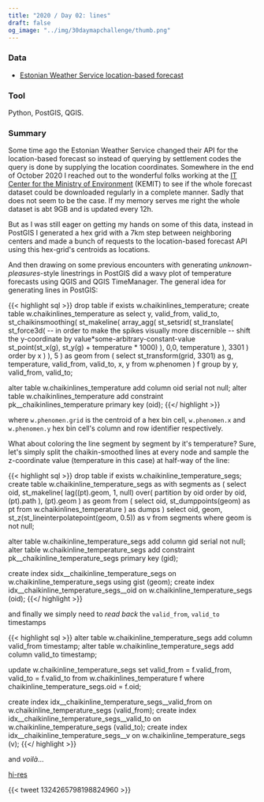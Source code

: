 ```yaml
---
title: "2020 / Day 02: lines"
draft: false
og_image: "../img/30daymapchallenge/thumb.png"
---
```

### Data
- [Estonian Weather Service location-based forecast](http://www.ilmateenistus.ee/asukoha-prognoos/?coordinates=58.3800520744161;26.7221159100379)

### Tool
Python, PostGIS, QGIS.

### Summary
Some time ago the Estonian Weather Service changed their API for the
location-based forecast so instead of querying by settlement codes the query
is done by supplying the location coordinates. Somewhere in the end of October
2020 I reached out to the wonderful folks working at the [IT Center for the
Ministry of Environment](https://www.kemit.ee/en) (KEMIT) to see if the
whole forecast dataset could be downloaded regularly in a complete manner.
Sadly that does not seem to be the case. If my memory serves me right the whole
dataset is abt 9GB and is updated every 12h.

But as I was still eager on getting my hands on some of this data, instead in
PostGIS I generated a hex grid with a 7km step between neighboring centers
and made a bunch of requests to the location-based forecast API using this
hex-grid's centroids as locations.

And then drawing on some previous encounters with generating _unknown-pleasures_-style
linestrings in PostGIS did a wavy plot of temperature forecasts using QGIS and
QGIS TimeManager. The general idea for generating lines in PostGIS:

{{< highlight sql >}}
drop table if exists w.chaikinlines_temperature;
create table w.chaikinlines_temperature as
select
    y, valid_from, valid_to,
    st_chaikinsmoothing(
      st_makeline(
        array_agg(
          st_setsrid(
            st_translate(
              st_force3d(
                -- in order to make the spikes visually more discernible
                -- shift the y-coordinate by value*some-arbitrary-constant-value  
                st_point(st_x(g), st_y(g) + temperature * 1000)
              ), 0,0, temperature
            ), 3301
          ) order by x
        )
      ), 5
  ) as geom
from (
  select
      st_transform(grid, 3301) as g, temperature, valid_from, valid_to, x, y
  from w.phenomen
) f
group by y, valid_from, valid_to;

alter table w.chaikinlines_temperature
  add column oid
    serial not null;
alter table w.chaikinlines_temperature
  add constraint pk__chaikinlines_temperature
    primary key (oid);
{{</ highlight >}}

where `w.phenomen.grid` is the centroid of a hex bin cell, `w.phenomen.x` and
`w.phenomen.y` hex bin cell's column and row identifier respectively.

What about coloring the line segment by segment by it's temperature? Sure,
let's simply split the chaikin-smoothed lines at every node and sample the
z-coordinate value (temperature in this case) at half-way of the line:

{{< highlight sql >}}
drop table if exists w.chaikinline_temperature_segs;
create table w.chaikinline_temperature_segs as
with segments as (
  select
    oid, st_makeline(
      lag((pt).geom, 1, null) over(
        partition by oid order by oid, (pt).path
      ),
      (pt).geom
    ) as geom
  from (
    select
      oid, st_dumppoints(geom) as pt
    from
      w.chaikinlines_temperature
  ) as dumps
)
select
  oid, geom, st_z(st_lineinterpolatepoint(geom, 0.5)) as v
from
  segments
where
  geom is not null;

alter table w.chaikinline_temperature_segs
  add column gid
    serial not null;
alter table w.chaikinline_temperature_segs
  add constraint pk__chaikinline_temperature_segs
    primary key (gid);

create index sidx__chaikinline_temperature_segs
  on w.chaikinline_temperature_segs
    using gist (geom);
create index idx__chaikinline_temperature_segs__oid
  on w.chaikinline_temperature_segs
    (oid);
{{</ highlight >}}

and finally we simply need to _read back_ the `valid_from`, `valid_to` timestamps

{{< highlight sql >}}
alter table w.chaikinline_temperature_segs
  add column valid_from
    timestamp;
alter table w.chaikinline_temperature_segs
  add column valid_to
    timestamp;

update w.chaikinline_temperature_segs set
  valid_from = f.valid_from,
  valid_to = f.valid_to
from w.chaikinlines_temperature f
where chaikinline_temperature_segs.oid = f.oid;

create index idx__chaikinline_temperature_segs__valid_from
  on w.chaikinline_temperature_segs
    (valid_from);
create index idx__chaikinline_temperature_segs__valid_to
  on w.chaikinline_temperature_segs
    (valid_to);
create index idx__chaikinline_temperature_segs__v
  on w.chaikinline_temperature_segs
    (v);
{{</ highlight >}}

and _voilà_...

[hi-res](https://tkardi.ee/writeup/img/30daymapchallenge/day-2-lines.gif)

{{< tweet 1324265798198824960 >}}
